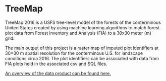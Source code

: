 # TreeMap

TreeMap 2016 is a USFS tree-level model of the forests of the conterminous United States created by using machine learning algorithms to match forest plot data from Forest Inventory and Analysis (FIA) to a 30x30 meter (m) grid.

The main output of this project is a raster map of imputed plot identifiers at 30×30 m spatial resolution for the conterminous U.S. for landscape conditions circa 2016. The plot identifiers can be associated with data from FIA plots held in the associated csv and SQL files.

[An overview of the data product can be found here.](https://www.fs.usda.gov/rds/archive/Catalog/RDS-2021-0074)